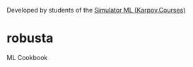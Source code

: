Developed by students of the [Simulator ML (Karpov.Courses)](https://karpov.courses/simulator-ml)


# robusta
ML Cookbook
